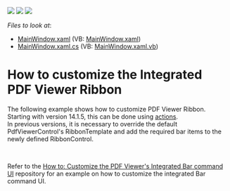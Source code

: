 <!-- default badges list -->
![](https://img.shields.io/endpoint?url=https://codecentral.devexpress.com/api/v1/VersionRange/128658493/19.1.3%2B)
[![](https://img.shields.io/badge/Open_in_DevExpress_Support_Center-FF7200?style=flat-square&logo=DevExpress&logoColor=white)](https://supportcenter.devexpress.com/ticket/details/E5091)
[![](https://img.shields.io/badge/📖_How_to_use_DevExpress_Examples-e9f6fc?style=flat-square)](https://docs.devexpress.com/GeneralInformation/403183)
<!-- default badges end -->
<!-- default file list -->
*Files to look at*:

* [MainWindow.xaml](./CS/MainWindow.xaml) (VB: [MainWindow.xaml](./VB/MainWindow.xaml))
* [MainWindow.xaml.cs](./CS/MainWindow.xaml.cs) (VB: [MainWindow.xaml.vb](./VB/MainWindow.xaml.vb))
<!-- default file list end -->
# How to customize the Integrated PDF Viewer Ribbon

<p>The following example shows how to customize PDF Viewer Ribbon. Starting with version 14.1.5, this can be done using <a href="https://documentation.devexpress.com/#WPF/CustomDocument7045">actions</a>.<br>In previous versions, it is necessary to override the default PdfViewerControl's RibbonTemplate and add the required bar items to the newly defined RibbonControl.</p>

<br/>

Refer to the [How to: Customize the PDF Viewer's Integrated Bar command UI](https://github.com/DevExpress-Examples/how-to-customize-pdf-viewer-bar-manager) repository for an example on how to customize the integrated Bar command UI.


